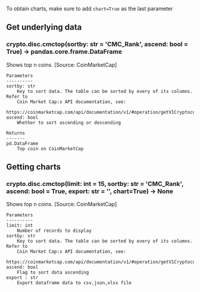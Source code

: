 To obtain charts, make sure to add `chart=True` as the last parameter

## Get underlying data 
### crypto.disc.cmctop(sortby: str = 'CMC_Rank', ascend: bool = True) -> pandas.core.frame.DataFrame

Shows top n coins. [Source: CoinMarketCap]

    Parameters
    ----------
    sortby: str
        Key to sort data. The table can be sorted by every of its columns. Refer to
        Coin Market Cap:s API documentation, see:
        https://coinmarketcap.com/api/documentation/v1/#operation/getV1CryptocurrencyListingsLatest
    ascend: bool
        Whether to sort ascending or descending

    Returns
    -------
    pd.DataFrame
        Top coin on CoinMarketCap


## Getting charts 
### crypto.disc.cmctop(limit: int = 15, sortby: str = 'CMC_Rank', ascend: bool = True, export: str = '', chart=True) -> None

Shows top n coins. [Source: CoinMarketCap]

    Parameters
    ----------
    limit: int
        Number of records to display
    sortby: str
        Key to sort data. The table can be sorted by every of its columns. Refer to
        Coin Market Cap:s API documentation, see:
        https://coinmarketcap.com/api/documentation/v1/#operation/getV1CryptocurrencyListingsLatest
    ascend: bool
        Flag to sort data ascending
    export : str
        Export dataframe data to csv,json,xlsx file

